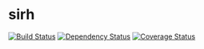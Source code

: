 # sirh

[![Build Status](https://travis-ci.org/DSI-Ville-Noumea/sirh.svg?branch=master)](https://travis-ci.org/DSI-Ville-Noumea/sirh) [![Dependency Status](https://www.versioneye.com/user/projects/59509b936725bd003e61acd4/badge.svg?style=flat-square)](https://www.versioneye.com/user/projects/59509b936725bd003e61acd4) [![Coverage Status](https://coveralls.io/repos/github/DSI-Ville-Noumea/sirh/badge.svg)](https://coveralls.io/github/DSI-Ville-Noumea/sirh)